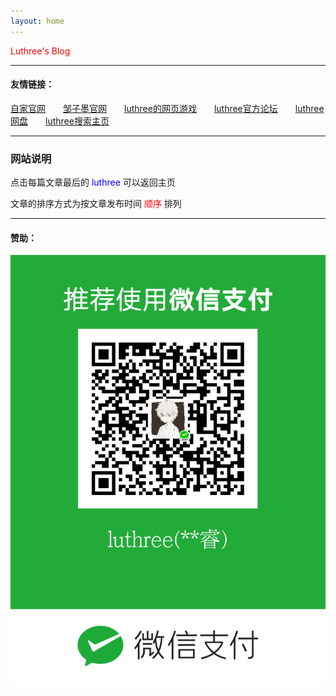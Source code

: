 ```yaml
---
layout: home
---
```


<html lang="zh">

<font color="red">Luthree's Blog</font>

------

#### 友情链接：

[自家官网](https://zjxp.luthr.ee)&ensp;&ensp;&ensp;&ensp;[邹子墨官网](https://zzm.luthr.ee)&ensp;&ensp;&ensp;&ensp;[luthree的网页游戏](http://luthree-game.tk)&ensp;&ensp;&ensp;&ensp;[luthree官方论坛](http://bbs.luthree.ml)&ensp;&ensp;&ensp;&ensp;[luthree网盘](http://pan.luthr.ee)&ensp;&ensp;&ensp;&ensp;[luthree搜索主页](https://s.luthr.ee/)

------

### 网站说明

点击每篇文章最后的 <font color="blue"> luthree </font> 可以返回主页

文章的排序方式为按文章发布时间 <font color="red">顺序</font> 排列

------

#### 赞助：

![微信收款码](/img/mm_facetoface_collect_qrcode_1632534792604.png "赞助")
